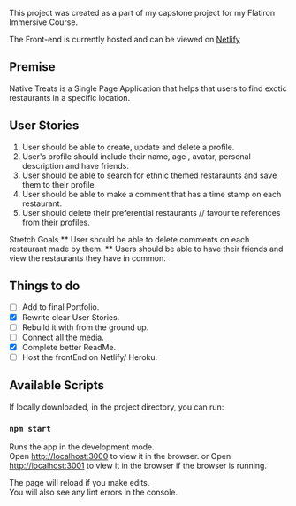 This project was created as a part of my capstone project for my Flatiron Immersive Course. 

The Front-end is currently hosted and can be viewed on  [Netlify](https://native-treats.netlify.com/)

## Premise
Native Treats is a Single Page Application that helps that users to find exotic restaurants in a specific location.



## User Stories
1. User should be able to create, update and delete a profile.
2. User's profile should include their name, age , avatar,      personal description and have friends. 
3. User should be able to search for ethnic themed restaraunts and save them to their profile.
4. User should be able to make a comment that has a time stamp on each restaurant. 
5. User should delete their preferential restaurants // favourite references from their profiles.

Stretch Goals
** User should be able to delete comments on each restaurant made by them. 
** Users should be able to have their friends and view the restaurants they have in common.

## Things to do
- [ ] Add to final Portfolio.
- [x] Rewrite clear User Stories.
- [ ] Rebuild it with from the ground up.
- [ ] Connect all the media.
- [x] Complete better ReadMe.
- [ ] Host the frontEnd on Netlify/ Heroku. 

## Available Scripts
If locally downloaded, in the project directory, you can run:

### `npm start`

Runs the app in the development mode.<br>
Open [http://localhost:3000](http://localhost:3000) to view it in the browser.
or
Open [http://localhost:3001](http://localhost:3001) to view it in the browser if the browser is running.

The page will reload if you make edits.<br>
You will also see any lint errors in the console.
